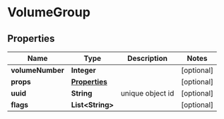 # VolumeGroup

## Properties
Name | Type | Description | Notes
------------ | ------------- | ------------- | -------------
**volumeNumber** | **Integer** |  |  [optional]
**props** | [**Properties**](Properties.md) |  |  [optional]
**uuid** | **String** | unique object id |  [optional]
**flags** | **List&lt;String&gt;** |  |  [optional]
